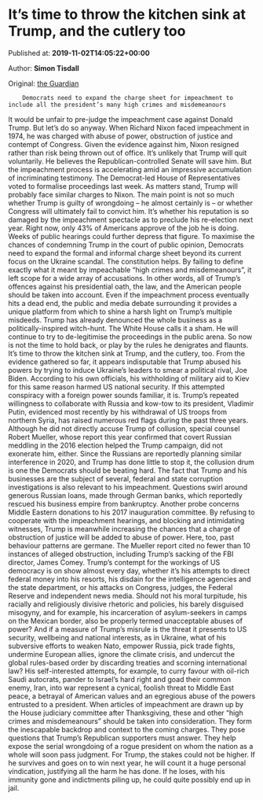 
# It’s time to throw the kitchen sink at Trump, and the cutlery too

Published at: **2019-11-02T14:05:22+00:00**

Author: **Simon Tisdall**

Original: [the Guardian](https://www.theguardian.com/commentisfree/2019/nov/02/its-time-to-throw-the-kitchen-sink-at-trump-impeachment)


        Democrats need to expand the charge sheet for impeachment to include all the president’s many high crimes and misdemeanours
      
It would be unfair to pre-judge the impeachment case against Donald Trump. But let’s do so anyway. When Richard Nixon faced impeachment in 1974, he was charged with abuse of power, obstruction of justice and contempt of Congress. Given the evidence against him, Nixon resigned rather than risk being thrown out of office.
It’s unlikely that Trump will quit voluntarily. He believes the Republican-controlled Senate will save him. But the impeachment process is accelerating amid an impressive accumulation of incriminating testimony. The Democrat-led House of Representatives voted to formalise proceedings last week. As matters stand, Trump will probably face similar charges to Nixon.
The main point is not so much whether Trump is guilty of wrongdoing – he almost certainly is – or whether Congress will ultimately fail to convict him. It’s whether his reputation is so damaged by the impeachment spectacle as to preclude his re-election next year. Right now, only 43% of Americans approve of the job he is doing. Weeks of public hearings could further depress that figure.
To maximise the chances of condemning Trump in the court of public opinion, Democrats need to expand the formal and informal charge sheet beyond its current focus on the Ukraine scandal. The constitution helps. By failing to define exactly what it meant by impeachable “high crimes and misdemeanours”, it left scope for a wide array of accusations.
In other words, all of Trump’s offences against his presidential oath, the law, and the American people should be taken into account. Even if the impeachment process eventually hits a dead end, the public and media debate surrounding it provides a unique platform from which to shine a harsh light on Trump’s multiple misdeeds.
Trump has already denounced the whole business as a politically-inspired witch-hunt. The White House calls it a sham. He will continue to try to de-legitimise the proceedings in the public arena. So now is not the time to hold back, or play by the rules he denigrates and flaunts. It’s time to throw the kitchen sink at Trump, and the cutlery, too.
From the evidence gathered so far, it appears indisputable that Trump abused his powers by trying to induce Ukraine’s leaders to smear a political rival, Joe Biden. According to his own officials, his withholding of military aid to Kiev for this same reason harmed US national security.
If this attempted conspiracy with a foreign power sounds familiar, it is. Trump’s repeated willingness to collaborate with Russia and kow-tow to its president, Vladimir Putin, evidenced most recently by his withdrawal of US troops from northern Syria, has raised numerous red flags during the past three years.
Although he did not directly accuse Trump of collusion, special counsel Robert Mueller, whose report this year confirmed that covert Russian meddling in the 2016 election helped the Trump campaign, did not exonerate him, either. Since the Russians are reportedly planning similar interference in 2020, and Trump has done little to stop it, the collusion drum is one the Democrats should be beating hard.
The fact that Trump and his businesses are the subject of several, federal and state corruption investigations is also relevant to his impeachment. Questions swirl around generous Russian loans, made through German banks, which reportedly rescued his business empire from bankruptcy. Another probe concerns Middle Eastern donations to his 2017 inauguration committee.
By refusing to cooperate with the impeachment hearings, and blocking and intimidating witnesses, Trump is meanwhile increasing the chances that a charge of obstruction of justice will be added to abuse of power. Here, too, past behaviour patterns are germane. The Mueller report cited no fewer than 10 instances of alleged obstruction, including Trump’s sacking of the FBI director, James Comey.
Trump’s contempt for the workings of US democracy is on show almost every day, whether it’s his attempts to direct federal money into his resorts, his disdain for the intelligence agencies and the state department, or his attacks on Congress, judges, the Federal Reserve and independent news media.
Should not his moral turpitude, his racially and religiously divisive rhetoric and policies, his barely disguised misogyny, and for example, his incarceration of asylum-seekers in camps on the Mexican border, also be properly termed unacceptable abuses of power?
And if a measure of Trump’s misrule is the threat it presents to US security, wellbeing and national interests, as in Ukraine, what of his subversive efforts to weaken Nato, empower Russia, pick trade fights, undermine European allies, ignore the climate crisis, and undercut the global rules-based order by discarding treaties and scorning international law?
His self-interested attempts, for example, to curry favour with oil-rich Saudi autocrats, pander to Israel’s hard right and goad their common enemy, Iran, into war represent a cynical, foolish threat to Middle East peace, a betrayal of American values and an egregious abuse of the powers entrusted to a president.
When articles of impeachment are drawn up by the House judiciary committee after Thanksgiving, these and other “high crimes and misdemeanours” should be taken into consideration. They form the inescapable backdrop and context to the coming charges. They pose questions that Trump’s Republican supporters must answer. They help expose the serial wrongdoing of a rogue president on whom the nation as a whole will soon pass judgment.
For Trump, the stakes could not be higher. If he survives and goes on to win next year, he will count it a huge personal vindication, justifying all the harm he has done. If he loses, with his immunity gone and indictments piling up, he could quite possibly end up in jail.

